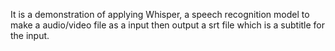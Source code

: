 It is a demonstration of applying Whisper, a speech recognition model to make a audio/video file as a input then output a srt file which is a subtitle for the input.
